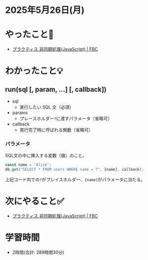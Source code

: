 # 2025年5月26日(月)

# やったこと📝

- [プラクティス 非同期処理\(JavaScript\) \| FBC](https://bootcamp.fjord.jp/practices/204)

# わかったこと💡
## run(sql [, param, ...] [, callback])
- sql
  - 実行したい SQL 文（必須）
- params
  - プレースホルダー`?`に渡すパラメータ（省略可）
- callback
  - 実行完了時に呼ばれる関数（省略可）

### パラメータ
SQL文の中に挿入する変数（値）のこと。
```javascript
const name = 'Alice';
db.get("SELECT * FROM users WHERE name = ?", [name], callback);
```

上記コード内での`?`がプレイスホルダー、`{name]`がパラメータに当たる。

# 次にやること✅

- [プラクティス 非同期処理\(JavaScript\) \| FBC](https://bootcamp.fjord.jp/practices/204)

# 学習時間

- 2時間(合計: 289時間30分)
